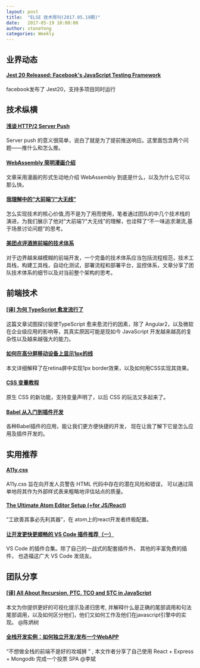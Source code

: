 ```yaml
---
layout: post
title:  "ELSE 技术周刊(2017.05.19期)"
date:   2017-05-19 10:00:00
author: stoneYong
categories: Weekly
---
```


## 业界动态

#### [Jest 20 Released: Facebook's JavaScript Testing Framework](https://facebook.github.io/jest/blog/2017/05/06/jest-20-delightful-testing-multi-project-runner.html)

facebook发布了 Jest20，支持多项目同时运行


## 技术纵横

#### [浅谈 HTTP/2 Server Push](https://zhuanlan.zhihu.com/p/26757514?utm_source=tuicool&utm_medium=referral)

Server push 的意义很简单，说白了就是为了提前推送响应。这里面包含两个问题——推什么和怎么推。

#### [WebAssembly 简明漫画介绍](https://www.smashingmagazine.com/2017/05/abridged-cartoon-introduction-webassembly/)

文章采用漫画的形式生动地介绍 WebAssembly 到底是什么，以及为什么它可以那么快。

#### [我理解中的“大前端”/“大无线”](https://blog.souche.com/wo-li-jie-zhong-de-da-qian-duan-da-wu-xian/)

怎么实现技术的核心价值,而不是为了用而使用，笔者通过团队的中几个技术栈的演进，为我们展示了他对“大前端”/"大无线"的理解，也诠释了“不一味追求潮流,基于场景讨论问题”的思考。

#### [美团点评酒旅前端的技术体系](http://tech.meituan.com/hotel-fe-tech-system.html)

对于边界越来越模糊的前端开发，一个完备的技术体系应当包括流程规范，技术工具栈，构建工具栈，自动化测试，部署流程和部署平台，监控体系，文章分享了团队技术体系的细节以及对当前整个架构的思考。

## 前端技术

#### [[译] 为何 TypeScript 愈发流行了](https://juejin.im/post/59152911a22b9d0058fd5fe8)

这篇文章试图探讨驱使TypeScript 愈来愈流行的因素，除了 Angular2，以及微软在企业级应用的影响等，其真实原因可能是现如今 JavaScript 开发越来越高的复杂性以及越来越强大的能力。

#### [如何在高分屏移动设备上显示1px的线](http://imweb.io/topic/55e3d402771670e207a16bd1)

本文详细解释了在retina屏中实现1px border效果，以及如何用CSS实现其效果。

#### [CSS 变量教程](http://www.ruanyifeng.com/blog/2017/05/css-variables.html)

原生 CSS 的新功能，支持变量声明了，以后 CSS 的玩法又多起来了。

#### [Babel 从入门到插件开发](http://web.jobbole.com/91277/)

各种Babel插件的应用，能让我们更方便快捷的开发， 现在让我了解下它是怎么应用及插件开发的。

## 实用推荐

#### [A11y.css](http://ffoodd.github.io/a11y.css/)

A11y.css 旨在向开发人员警告 HTML 代码中存在的潜在风险和错误， 可以通过简单地将其作为外部样式表来粗略地评估站点的质量。

#### [The Ultimate Atom Editor Setup (+for JS/React)](https://medium.com/productivity-freak/my-atom-editor-setup-for-js-react-9726cd69ad20)

“工欲善其事必先利其器”，在 atom上的react开发者终极配置。

#### [让开发更快更顺畅的 VS Code 插件推荐（一）](http://mp.weixin.qq.com/s?__biz=MjM5NzM0MjcyMQ==&mid=2650071565&idx=2&sn=6669774b038b77489eb115725e36d751&chksm=bedb396389acb075e9af9116326019fb23fce8928f68025159c623a9cbba475fef3e40f14a2d&scene=21#wechat_redirect)
VS Code 的插件合集。除了自己的一战式的配套插件外，  其他的丰富免费的插件， 也造福这广大 VS Code 发烧友。

## 团队分享

#### [ [译] All About Recursion, PTC, TCO and STC in JavaScript ](https://zhuanlan.zhihu.com/p/26941235)

本文为你提供更好的可视化提示及递归思考, 并解释什么是正确的尾部调用和句法尾部调用，以及如何区分他们，他们又如何工作及他们在javascript引擎中的实现。 @陈炳树

#### [全栈开发实例：如何独立开发/发布一个WebAPP](http://elevenbeans.github.io/2017/05/16/%E6%92%B8%E4%BA%86%E4%B8%80%E4%B8%AA%E6%8A%95%E7%A5%A8App/)

“不想做全栈的前端不是好的攻城狮 ” , 本文作者分享了自己使用  React + Express + Mongodb 完成一个投票 SPA @李斌

